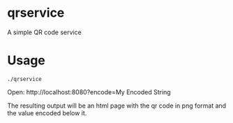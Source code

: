 # qrservice
A simple QR code service

# Usage
```
./qrservice
```

Open: http://localhost:8080?encode=My Encoded String

The resulting output will be an html page with the qr code in png format and the value encoded below it.

